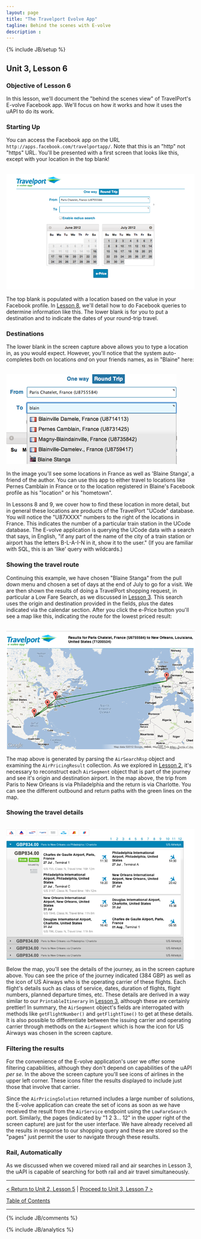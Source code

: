 ```yaml
---
layout: page
title: "The Travelport Evolve App"
tagline: Behind the scenes with E-volve
description :
---
```

{% include JB/setup %}

## Unit 3, Lesson 6

### Objective of Lesson 6

In this lesson, we'll document the "behind the scenes view" of TravelPort's E-volve Facebook app.  We'll focus on how it works and how it uses the uAPI to do its work.  

### Starting Up

You can access the Facebook app on the URL `http://apps.facebook.com/travelportapp/`.  Note that this is an "http" not "https" URL.    You'll be presented with a first screen that looks like this, except with your location in the top blank!

<br/>
<img src="images/screencap-evolve.png"/>
<br/>

The top blank is populated with a location based on the value in your Facebook profile.  In [Lesson 8](lesson_3-8.html), we'll detail how to do Facebook queries to determine information like this.  The lower blank is for you to put a destination and to indicate the dates of your round-trip travel.  

### Destinations

The lower blank in the screen capture above allows you to type a location in, as you would expect.  However, you'll notice that the system auto-completes both on locations _and_ on your friends names, as in "Blaine" here:

<br/>
<img src="images/completion.png"/>
<br/>

In the image you'll see some locations in France as well as 'Blaine Stanga', a friend of the author. You can use this app to either travel to locations like Pernes Camblain in France or to the location registered in Blaine's Facebook profile as his "location" or his "hometown".   

In Lessons 8 and 9, we cover how to find these location in more detail, but in general these locations are products of the TravelPort "UCode" database.  You will notice the "U87XXXX" numbers to the right of the locations in France.  This indicates the number of a particular train station in the UCode database.  The E-volve application is querying the UCode data with a search that says, in English, "if any part of the name of the city of a train station or airport has the letters B-L-A-I-N in it, show it to the user."  (If you are familiar with SQL, this is an 'like' query with wildcards.)

### Showing the travel route

Continuing this example, we have chosen "Blaine Stanga" from the pull down menu and chosen a set of days at the end of July to go for a visit.  We are then shown the results of doing a TravelPort shopping request, in particular a Low Fare Search, as we discussed in [Lesson 3](lesson_1-3.html).  This search uses the origin and destination provided in the fields, plus the dates indicated via the calendar section.   After you click the e-Price button you'll see a map like this, indicating the route for the lowest priced result:

<br/>
<img src="images/paris-neworleans.png"/>
<br/>

The map above is generated by parsing the `AirSearchRsp` object and examining the `AirPricingResult` collection.  As we explored in [Lesson 2](lesson_1-2.html), it's necessary to reconstruct each `AirSegment` object that is part of the journey and see it's origin and destination airport.  In the map above, the trip from Paris to New Orleans is via Philadelphia and the return is via Charlotte.  You can see the different outbound and return paths with the green lines on the map.

### Showing the travel details

<br/>
<img src="images/price-results.png"/>
<br/>

Below the map, you'll see the details of the journey, as in the screen capture above.  You can see the price of the journey indicated (384 GBP) as well as the icon of US Airways who is the operating carrier of these flights.  Each flight's details such as class of service, dates, duration of flights, flight numbers, planned departure times, etc.  These details are derived in a way similar to our `PrintableItinerary` in [Lesson 3](lesson_1-3.html), although these are certainly prettier!  In summary, the `AirSegment` object's fields are interrogated with methods like `getFlightNumber()` and `getFlightTime()` to get at these details.  It is also possible to differentiate between the issuing carrier and operating carrier through methods on the `AirSegment` which is how the icon for US Airways was chosen in the screen capture.

### Filtering the results

For the convenience of the E-volve application's user we offer some filtering capabilities, although they don't depend on capabilities of the uAPI _per se_. In the above the screen capture you'll see icons of airlines in the upper left corner.  These icons filter the results displayed to include just those that involve that carrier.  

Since the `AirPricingSolution` returned includes a large number of solutions, the E-volve application can create the set of icons as soon as we have received the result from the `AirService` endpoint using the `LowFareSearch` port.  Similarly, the pages (indicated by "1 2 3... 12" in the upper right of the screen capture) are just for the user interface.  We have already received all the results in response to our shopping query and these are stored so the "pages" just permit the user to navigate through these results.

### Rail, Automatically

As we discussed when we covered mixed rail and air searches in Lesson 3, the uAPI is capable of searching for both rail and air travel simultaneously.  




----------------------

[< Return to Unit 2, Lesson 5](lesson_2-3.html) | [Proceed to Unit 3, Lesson 7 >](lesson_3-7.html)

[Table of Contents](index.html)
<hr>

{% include JB/comments %}

{% include JB/analytics %}






